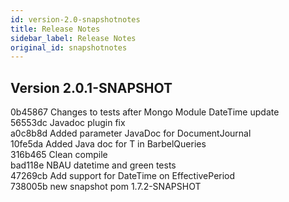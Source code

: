 ```yaml
---
id: version-2.0-snapshotnotes
title: Release Notes
sidebar_label: Release Notes
original_id: snapshotnotes
---
```


## Version 2.0.1-SNAPSHOT
0b45867 Changes to tests after Mongo Module DateTime update</br>
56553dc Javadoc plugin fix</br>
a0c8b8d Added parameter JavaDoc for DocumentJournal</br>
10fe5da Added Java doc for T in BarbelQueries</br>
316b465 Clean compile</br>
bad118e NBAU datetime and green tests</br>
47269cb Add support for DateTime on EffectivePeriod</br>
738005b new snapshot pom 1.7.2-SNAPSHOT</br>